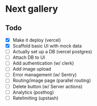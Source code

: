 # Next gallery

## Todo

- [x] Make it deploy (vercel)
- [x] Scaffold basic UI with mock data
- [ ] Actually set up a DB (vercel postgres)
- [ ] Attach DB to UI
- [ ] Add authentication (w/ clerk)
- [ ] Add image upload
- [ ] Error management (w/ Sentry)
- [ ] Routing/image page (parallel routing)
- [ ] Delete button (w/ Server actions)
- [ ] Analytics (posthog)
- [ ] Ratelimiting (upstash)
